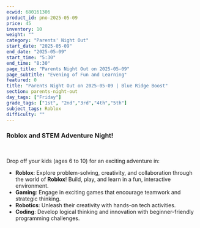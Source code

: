 ```yaml
---
ecwid: 680161306
product_id: pno-2025-05-09
price: 45
inventory: 10
weight: ""
category: "Parents' Night Out"
start_date: "2025-05-09"
end_date: "2025-05-09"
start_time: "5:30"
end_time: "8:30"
page_title: "Parents Night Out on 2025-05-09"
page_subtitle: "Evening of Fun and Learning"
featured: 0
title: "Parents Night Out on 2025-05-09 | Blue Ridge Boost"
section: parents-night-out
day_tags: ["Friday"]
grade_tags: ["1st", "2nd","3rd","4th","5th"]
subject_tags: Roblox
difficulty: ""
---
```

<h3>Roblox and STEM Adventure Night!</h3> <p><strong><br></strong></p><p>Drop off your kids (ages 6 to 10) for an exciting adventure in:</p> <ul> <li><strong>Roblox</strong>: Explore problem-solving, creativity, and collaboration through the world of <strong>Roblox</strong>! Build, play, and learn in a fun, interactive environment.</li> <li><strong>Gaming</strong>: Engage in exciting games that encourage teamwork and strategic thinking.</li> <li><strong>Robotics</strong>: Unleash their creativity with hands-on tech activities.</li> <li><strong>Coding</strong>: Develop logical thinking and innovation with beginner-friendly programming challenges.</li></ul>
